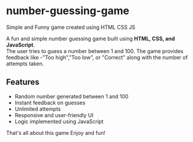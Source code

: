 # number-guessing-game
Simple and Funny game created using HTML CSS JS 


A fun and simple number guessing game built using **HTML, CSS, and JavaScript**.  
The user tries to guess a number between 1 and 100. 
The game provides feedback like -"Too high","Too low", or "Correct" along with the number of attempts taken.



## Features

-  Random number generated between 1 and 100
-  Instant feedback on guesses
-  Unlimited attempts
-  Responsive and user-friendly UI
-  Logic implemented using JavaScript


That's  all about this game 
Enjoy and fun!




